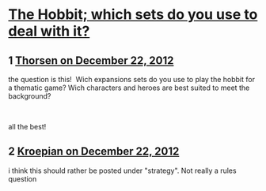 # [The Hobbit; which sets do you use to deal with it?](https://community.fantasyflightgames.com/topic/76057-the-hobbit-which-sets-do-you-use-to-deal-with-it/)

## 1 [Thorsen on December 22, 2012](https://community.fantasyflightgames.com/topic/76057-the-hobbit-which-sets-do-you-use-to-deal-with-it/?do=findComment&comment=737832)

the question is this!  Wich expansions sets do you use to play the hobbit for a thematic game? Wich characters and heroes are best suited to meet the background?

 

all the best!

## 2 [Kroepian on December 22, 2012](https://community.fantasyflightgames.com/topic/76057-the-hobbit-which-sets-do-you-use-to-deal-with-it/?do=findComment&comment=737966)

i think this should rather be posted under "strategy". Not really a rules question

